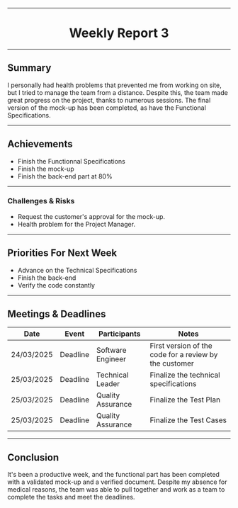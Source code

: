 <div align="center">

---

# Weekly Report 3 

</div>

---

## Summary

I personally had health problems that prevented me from working on site, but I tried to manage the team from a distance. Despite this, the team made great progress on the project, thanks to numerous sessions. The final version of the mock-up has been completed, as have the Functional Specifications.

---

## Achievements

- Finish the Functionnal Specifications
- Finish the mock-up
- Finish the back-end part at 80%

---

### Challenges & Risks

- Request the customer's approval for the mock-up.
- Health problem for the Project Manager.

---

## Priorities For Next Week

- Advance on the Technical Specifications
- Finish the back-end
- Verify the code constantly

---

## Meetings & Deadlines

| Date       | Event     | Participants       | Notes                                                   |
|------------|-----------|------------------- |-------------------------------------------------------- |
| 24/03/2025 | Deadline  | Software Engineer  | First version of the code for a review by the customer  |
| 25/03/2025 | Deadline  | Technical Leader   | Finalize the technical specifications                   |
| 25/03/2025 | Deadline  | Quality Assurance  | Finalize the Test Plan                                  |
| 25/03/2025 | Deadline  | Quality Assurance  | Finalize the Test Cases                                 |

---

## Conclusion

It's been a productive week, and the functional part has been completed with a validated mock-up and a verified document. Despite my absence for medical reasons, the team was able to pull together and work as a team to complete the tasks and meet the deadlines.
